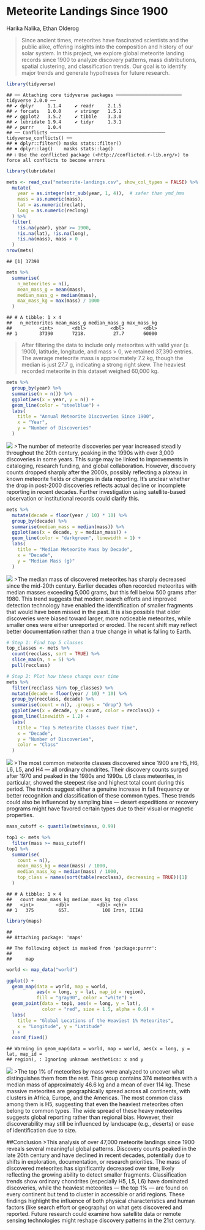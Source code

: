 Meteorite Landings Since 1900
================
Harika Nalika, Ethan Olderog

> Since ancient times, meteorites have fascinated scientists and the
> public alike, offering insights into the composition and history of
> our solar system. In this project, we explore global meteorite landing
> records since 1900 to analyze discovery patterns, mass distributions,
> spatial clustering, and classification trends. Our goal is to identify
> major trends and generate hypotheses for future research.

``` r
library(tidyverse)
```

    ## ── Attaching core tidyverse packages ──────────────────────── tidyverse 2.0.0 ──
    ## ✔ dplyr     1.1.4     ✔ readr     2.1.5
    ## ✔ forcats   1.0.0     ✔ stringr   1.5.1
    ## ✔ ggplot2   3.5.2     ✔ tibble    3.3.0
    ## ✔ lubridate 1.9.4     ✔ tidyr     1.3.1
    ## ✔ purrr     1.0.4     
    ## ── Conflicts ────────────────────────────────────────── tidyverse_conflicts() ──
    ## ✖ dplyr::filter() masks stats::filter()
    ## ✖ dplyr::lag()    masks stats::lag()
    ## ℹ Use the conflicted package (<http://conflicted.r-lib.org/>) to force all conflicts to become errors

``` r
library(lubridate)

mets <- read_csv("meteorite-landings.csv", show_col_types = FALSE) %>%
  mutate(
    year = as.integer(str_sub(year, 1, 4)),  # safer than ymd_hms
    mass = as.numeric(mass),
    lat = as.numeric(reclat),
    long = as.numeric(reclong)
  ) %>%
  filter(
    !is.na(year), year >= 1900,
    !is.na(lat), !is.na(long),
    !is.na(mass), mass > 0
  )
nrow(mets)
```

    ## [1] 37390

``` r
mets %>%
  summarise(
    n_meteorites = n(),
    mean_mass_g = mean(mass),
    median_mass_g = median(mass),
    max_mass_kg = max(mass) / 1000
  )
```

    ## # A tibble: 1 × 4
    ##   n_meteorites mean_mass_g median_mass_g max_mass_kg
    ##          <int>       <dbl>         <dbl>       <dbl>
    ## 1        37390       7218.          27.7       60000

> After filtering the data to include only meteorites with valid year (≥
> 1900), latitude, longitude, and mass \> 0, we retained 37,390 entries.
> The average meteorite mass is approximately 7.2 kg, though the median
> is just 27.7 g, indicating a strong right skew. The heaviest recorded
> meteorite in this dataset weighed 60,000 kg.

``` r
mets %>%
  group_by(year) %>%
  summarise(n = n()) %>%
  ggplot(aes(x = year, y = n)) +
  geom_line(color = "steelblue") +
  labs(
    title = "Annual Meteorite Discoveries Since 1900",
    x = "Year",
    y = "Number of Discoveries"
  )
```

![](README_files/figure-gfm/unnamed-chunk-3-1.png)<!-- --> \>The number
of meteorite discoveries per year increased steadily throughout the 20th
century, peaking in the 1990s with over 3,000 discoveries in some years.
This surge may be linked to improvements in cataloging, research
funding, and global collaboration. However, discovery counts dropped
sharply after the 2000s, possibly reflecting a plateau in known
meteorite fields or changes in data reporting. It’s unclear whether the
drop in post-2000 discoveries reflects actual decline or incomplete
reporting in recent decades. Further investigation using satellite-based
observation or institutional records could clarify this.

``` r
mets %>%
  mutate(decade = floor(year / 10) * 10) %>%
  group_by(decade) %>%
  summarise(median_mass = median(mass)) %>%
  ggplot(aes(x = decade, y = median_mass)) +
  geom_line(color = "darkgreen", linewidth = 1) +
  labs(
    title = "Median Meteorite Mass by Decade",
    x = "Decade",
    y = "Median Mass (g)"
  )
```

![](README_files/figure-gfm/unnamed-chunk-4-1.png)<!-- --> \>The median
mass of discovered meteorites has sharply decreased since the mid-20th
century. Earlier decades often recorded meteorites with median masses
exceeding 5,000 grams, but this fell below 500 grams after 1980. This
trend suggests that modern search efforts and improved detection
technology have enabled the identification of smaller fragments that
would have been missed in the past. It is also possible that older
discoveries were biased toward larger, more noticeable meteorites, while
smaller ones were either unreported or eroded. The recent shift may
reflect better documentation rather than a true change in what is
falling to Earth.

``` r
# Step 1: Find top 5 classes
top_classes <- mets %>%
  count(recclass, sort = TRUE) %>%
  slice_max(n, n = 5) %>%
  pull(recclass)

# Step 2: Plot how these change over time
mets %>%
  filter(recclass %in% top_classes) %>%
  mutate(decade = floor(year / 10) * 10) %>%
  group_by(recclass, decade) %>%
  summarise(count = n(), .groups = "drop") %>%
  ggplot(aes(x = decade, y = count, color = recclass)) +
  geom_line(linewidth = 1.2) +
  labs(
    title = "Top 5 Meteorite Classes Over Time",
    x = "Decade",
    y = "Number of Discoveries",
    color = "Class"
  )
```

![](README_files/figure-gfm/unnamed-chunk-5-1.png)<!-- --> \>The most
common meteorite classes discovered since 1900 are H5, H6, L6, L5, and
H4 — all ordinary chondrites. Their discovery counts surged after 1970
and peaked in the 1980s and 1990s. L6 class meteorites, in particular,
showed the steepest rise and highest total count during this period. The
trends suggest either a genuine increase in fall frequency or better
recognition and classification of these common types. These trends could
also be influenced by sampling bias — desert expeditions or recovery
programs might have favored certain types due to their visual or
magnetic properties.

``` r
mass_cutoff <- quantile(mets$mass, 0.99)

top1 <- mets %>%
  filter(mass >= mass_cutoff)
top1 %>%
  summarise(
    count = n(),
    mean_mass_kg = mean(mass) / 1000,
    median_mass_kg = median(mass) / 1000,
    top_class = names(sort(table(recclass), decreasing = TRUE))[1]
  )
```

    ## # A tibble: 1 × 4
    ##   count mean_mass_kg median_mass_kg top_class  
    ##   <int>        <dbl>          <dbl> <chr>      
    ## 1   375         657.            100 Iron, IIIAB

``` r
library(maps)
```

    ## 
    ## Attaching package: 'maps'

    ## The following object is masked from 'package:purrr':
    ## 
    ##     map

``` r
world <- map_data("world")

ggplot() +
  geom_map(data = world, map = world,
           aes(x = long, y = lat, map_id = region),
           fill = "gray90", color = "white") +
  geom_point(data = top1, aes(x = long, y = lat),
             color = "red", size = 1.5, alpha = 0.6) +
  labs(
    title = "Global Locations of the Heaviest 1% Meteorites",
    x = "Longitude", y = "Latitude"
  ) +
  coord_fixed()
```

    ## Warning in geom_map(data = world, map = world, aes(x = long, y = lat, map_id =
    ## region), : Ignoring unknown aesthetics: x and y

![](README_files/figure-gfm/unnamed-chunk-6-1.png)<!-- --> \>The top 1%
of meteorites by mass were analyzed to uncover what distinguishes them
from the rest. This group contains 374 meteorites with a median mass of
approximately 46.6 kg and a mean of over 114 kg. These massive
meteorites are geographically spread across all continents, with
clusters in Africa, Europe, and the Americas. The most common class
among them is H5, suggesting that even the heaviest meteorites often
belong to common types. The wide spread of these heavy meteorites
suggests global reporting rather than regional bias. However, their
discoverability may still be influenced by landscape (e.g., deserts) or
ease of identification due to size.

\##Conclusion \>This analysis of over 47,000 meteorite landings since
1900 reveals several meaningful global patterns. Discovery counts peaked
in the late 20th century and have declined in recent decades,
potentially due to shifts in exploration, documentation, or research
priorities. The mass of discovered meteorites has significantly
decreased over time, likely reflecting the growing ability to detect
smaller fragments. Classification trends show ordinary chondrites
(especially H5, L5, L6) have dominated discoveries, while the heaviest
meteorites — the top 1% — are found on every continent but tend to
cluster in accessible or arid regions. These findings highlight the
influence of both physical characteristics and human factors (like
search effort or geography) on what gets discovered and reported. Future
research could examine how satellite data or remote sensing technologies
might reshape discovery patterns in the 21st century.

